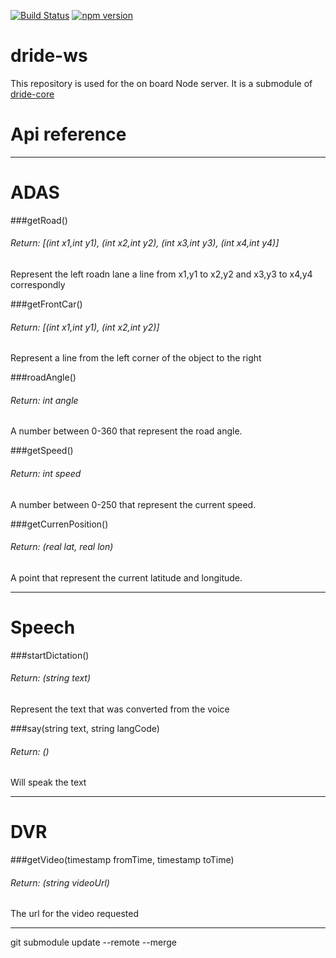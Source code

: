 [![Build Status](https://travis-ci.org/dride/dride-ws.svg?branch=master)](https://travis-ci.org/dride/dride-ws)
[![npm version](https://badge.fury.io/js/dride-ws.svg)](https://badge.fury.io/js/dride-ws)

# dride-ws

This repository is used for the on board Node server. It is a submodule of [dride-core](https://github.com/dride/dride-core)

# Api reference

---

# ADAS

###getRoad()

###### Return: [(int x1,int y1), (int x2,int y2), (int x3,int y3), (int x4,int y4)]

Represent the left roadn lane a line from x1,y1 to x2,y2 and x3,y3 to x4,y4 correspondly

###getFrontCar()

###### Return: [(int x1,int y1), (int x2,int y2)]

Represent a line from the left corner of the object to the right

###roadAngle()

###### Return: int angle

A number between 0-360 that represent the road angle.

###getSpeed()

###### Return: int speed

A number between 0-250 that represent the current speed.

###getCurrenPosition()

###### Return: (real lat, real lon)

A point that represent the current latitude and longitude.

---

# Speech

###startDictation()

###### Return: (string text)

Represent the text that was converted from the voice

###say(string text, string langCode)

###### Return: ()

Will speak the text

---

# DVR

###getVideo(timestamp fromTime, timestamp toTime)

###### Return: (string videoUrl)

The url for the video requested

---

git submodule update --remote --merge
